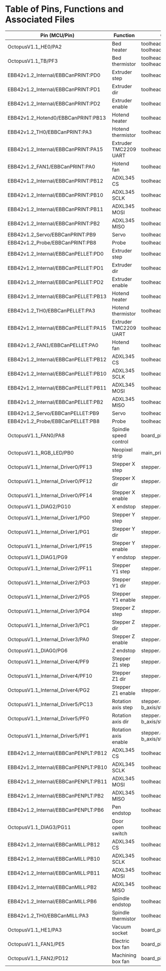 # Table of Pins, Functions and Associated Files

| Pin (MCU/Pin)                | Function                | Config file(s)                                 |
|------------------------------|-------------------------|------------------------------------------------|
| OctopusV1.1_HE0/PA2          | Bed heater              | toolheads/print/machine.cfg, toolheads/pellet/machine.cfg  |
| OctopusV1.1_TB/PF3           | Bed thermistor          | toolheads/print/machine.cfg, toolheads/pellet/machine.cfg  |
| EBB42v1.2_Internal/EBBCanPRINT:PD0 | Extruder step      | toolheads/print/machine.cfg                    |
| EBB42v1.2_Internal/EBBCanPRINT:PD1 | Extruder dir       | toolheads/print/machine.cfg                    |
| EBB42v1.2_Internal/EBBCanPRINT:PD2 | Extruder enable    | toolheads/print/machine.cfg                    |
| EBB42v1.2_Hotend0/EBBCanPRINT:PB13 | Hotend heater      | toolheads/print/machine.cfg                    |
| EBB42v1.2_TH0/EBBCanPRINT:PA3      | Hotend thermistor  | toolheads/print/machine.cfg                    |
| EBB42v1.2_Internal/EBBCanPRINT:PA15 | Extruder TMC2209 UART | toolheads/print/machine.cfg                |
| EBB42v1.2_FAN1/EBBCanPRINT:PA0     | Hotend fan         | toolheads/print/machine.cfg                    |
| EBB42v1.2_Internal/EBBCanPRINT:PB12 | ADXL345 CS         | toolheads/print/machine.cfg                    |
| EBB42v1.2_Internal/EBBCanPRINT:PB10 | ADXL345 SCLK       | toolheads/print/machine.cfg                    |
| EBB42v1.2_Internal/EBBCanPRINT:PB11 | ADXL345 MOSI       | toolheads/print/machine.cfg                    |
| EBB42v1.2_Internal/EBBCanPRINT:PB2  | ADXL345 MISO       | toolheads/print/machine.cfg                    |
| EBB42v1.2_Servo/EBBCanPRINT:PB9    | Servo              | toolheads/print/probe.cfg                      |
| EBB42v1.2_Probe/EBBCanPRINT:PB8    | Probe              | toolheads/print/probe.cfg                      |
| EBB42v1.2_Internal/EBBCanPELLET:PD0 | Extruder step     | toolheads/pellet/machine.cfg                   |
| EBB42v1.2_Internal/EBBCanPELLET:PD1 | Extruder dir      | toolheads/pellet/machine.cfg                   |
| EBB42v1.2_Internal/EBBCanPELLET:PD2 | Extruder enable   | toolheads/pellet/machine.cfg                   |
| EBB42v1.2_Internal/EBBCanPELLET:PB13 | Hotend heater     | toolheads/pellet/machine.cfg                   |
| EBB42v1.2_TH0/EBBCanPELLET:PA3      | Hotend thermistor | toolheads/pellet/machine.cfg                   |
| EBB42v1.2_Internal/EBBCanPELLET:PA15 | Extruder TMC2209 UART | toolheads/pellet/machine.cfg               |
| EBB42v1.2_FAN1/EBBCanPELLET:PA0     | Hotend fan        | toolheads/pellet/machine.cfg                   |
| EBB42v1.2_Internal/EBBCanPELLET:PB12 | ADXL345 CS        | toolheads/pellet/machine.cfg                   |
| EBB42v1.2_Internal/EBBCanPELLET:PB10 | ADXL345 SCLK      | toolheads/pellet/machine.cfg                   |
| EBB42v1.2_Internal/EBBCanPELLET:PB11 | ADXL345 MOSI      | toolheads/pellet/machine.cfg                   |
| EBB42v1.2_Internal/EBBCanPELLET:PB2  | ADXL345 MISO      | toolheads/pellet/machine.cfg                   |
| EBB42v1.2_Servo/EBBCanPELLET:PB9    | Servo             | toolheads/pellet/probe.cfg                     |
| EBB42v1.2_Probe/EBBCanPELLET:PB8    | Probe             | toolheads/pellet/probe.cfg                     |
| OctopusV1.1_FAN0/PA8                | Spindle speed control | board_pins.cfg                              |
| OctopusV1.1_RGB_LED/PB0             | Neopixel strip     | main_printer.cfg                               |
| OctopusV1.1_Internal_Driver0/PF13   | Stepper X step     | stepper.cfg                                    |
| OctopusV1.1_Internal_Driver0/PF12   | Stepper X dir      | stepper.cfg                                    |
| OctopusV1.1_Internal_Driver0/PF14   | Stepper X enable   | stepper.cfg                                    |
| OctopusV1.1_DIAG2/PG10              | X endstop          | stepper.cfg                                    |
| OctopusV1.1_Internal_Driver1/PG0    | Stepper Y step     | stepper.cfg                                    |
| OctopusV1.1_Internal_Driver1/PG1    | Stepper Y dir      | stepper.cfg                                    |
| OctopusV1.1_Internal_Driver1/PF15   | Stepper Y enable   | stepper.cfg                                    |
| OctopusV1.1_DIAG1/PG9               | Y endstop          | stepper.cfg                                    |
| OctopusV1.1_Internal_Driver2/PF11   | Stepper Y1 step    | stepper.cfg                                    |
| OctopusV1.1_Internal_Driver2/PG3    | Stepper Y1 dir     | stepper.cfg                                    |
| OctopusV1.1_Internal_Driver2/PG5    | Stepper Y1 enable  | stepper.cfg                                    |
| OctopusV1.1_Internal_Driver3/PG4    | Stepper Z step     | stepper.cfg                                    |
| OctopusV1.1_Internal_Driver3/PC1    | Stepper Z dir      | stepper.cfg                                    |
| OctopusV1.1_Internal_Driver3/PA0    | Stepper Z enable   | stepper.cfg                                    |
| OctopusV1.1_DIAG0/PG6               | Z endstop          | stepper.cfg                                    |
| OctopusV1.1_Internal_Driver4/PF9    | Stepper Z1 step    | stepper.cfg                                    |
| OctopusV1.1_Internal_Driver4/PF10   | Stepper Z1 dir     | stepper.cfg                                    |
| OctopusV1.1_Internal_Driver4/PG2    | Stepper Z1 enable  | stepper.cfg                                    |
| OctopusV1.1_Internal_Driver5/PC13   | Rotation axis step | stepper.cfg, b_axis/stepper.cfg                |
| OctopusV1.1_Internal_Driver5/PF0    | Rotation axis dir  | stepper.cfg, b_axis/stepper.cfg                |
| OctopusV1.1_Internal_Driver5/PF1    | Rotation axis enable | stepper.cfg, b_axis/stepper.cfg              |
| EBB42v1.2_Internal/EBBCanPENPLT:PB12 | ADXL345 CS         | toolheads/penplt/machine.cfg                   |
| EBB42v1.2_Internal/EBBCanPENPLT:PB10 | ADXL345 SCLK       | toolheads/penplt/machine.cfg                   |
| EBB42v1.2_Internal/EBBCanPENPLT:PB11 | ADXL345 MOSI       | toolheads/penplt/machine.cfg                   |
| EBB42v1.2_Internal/EBBCanPENPLT:PB2  | ADXL345 MISO       | toolheads/penplt/machine.cfg                   |
| EBB42v1.2_Internal/EBBCanPENPLT:PB6  | Pen endstop        | toolheads/penplt/machine.cfg                   |
| OctopusV1.1_DIAG3/PG11              | Door open switch   | toolheads/mill/spindle.cfg                     |
| EBB42v1.2_Internal/EBBCanMILL:PB12   | ADXL345 CS         | toolheads/mill/machine.cfg                     |
| EBB42v1.2_Internal/EBBCanMILL:PB10   | ADXL345 SCLK       | toolheads/mill/machine.cfg                     |
| EBB42v1.2_Internal/EBBCanMILL:PB11   | ADXL345 MOSI       | toolheads/mill/machine.cfg                     |
| EBB42v1.2_Internal/EBBCanMILL:PB2    | ADXL345 MISO       | toolheads/mill/machine.cfg                     |
| EBB42v1.2_Internal/EBBCanMILL:PB6    | Spindle endstop    | toolheads/mill/machine.cfg                     |
| EBB42v1.2_TH0/EBBCanMILL:PA3         | Spindle thermistor | toolheads/mill/machine.cfg                     |
| OctopusV1.1_HE1/PA3                  | Vacuum socket      | board_pins.cfg                                 |
| OctopusV1.1_FAN1/PE5                 | Electric box fan   | board_pins.cfg                                 |
| OctopusV1.1_FAN2/PD12                | Machining box fan  | board_pins.cfg                                 |

